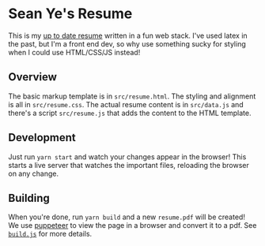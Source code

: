 # Sean Ye's Resume

This is my
[up to date resume](https://github.com/yesean/resume/blob/main/resume.pdf)
written in a fun web stack. I've used latex in the past, but I'm a front end
dev, so why use something sucky for styling when I could use HTML/CSS/JS
instead!

## Overview

The basic markup template is in `src/resume.html`. The styling and alignment is
all in `src/resume.css`. The actual resume content is in `src/data.js` and
there's a script `src/resume.js` that adds the content to the HTML template.

## Development

Just run `yarn start` and watch your changes appear in the browser! This starts
a live server that watches the important files, reloading the browser on any
change.

## Building

When you're done, run `yarn build` and a new `resume.pdf` will be created! We
use [puppeteer](https://pptr.dev/) to view the page in a browser and convert it
to a pdf. See [`build.js`](https://github.com/yesean/resume/blob/main/build.js)
for more details.
